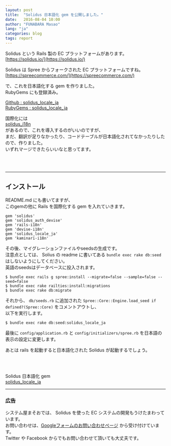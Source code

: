 ```yaml
---
layout: post
title:  "Solidus 日本語化 gem を公開しました。"
date:   2016-08-04 10:00
author: "FUNABARA Masao"
lang: "ja"
categories: blog
tags: report
---
```


Solidus という Rails 製の EC プラットフォームがあります。  
[https://solidus.io/](https://solidus.io/)

Solidus は Spree からフォークされた EC プラットフォームですね。  
[https://spreecommerce.com/](https://spreecommerce.com/)

で、これを日本語化する gem を作りました。  
RubyGems にも登録済み。

[Github : solidus_locale_ja](https://github.com/masoo/solidus_locale_ja)  
[RubyGems : solidus_locale_ja](https://rubygems.org/gems/solidus_locale_ja)

国際化には  
[solidus_i18n](https://github.com/solidusio-contrib/solidus_i18n)  
があるので、これを導入するのがいいのですが、  
まだ、翻訳が足りなかったり、コードテーブルが日本語化されてなかったりしたので、作りました。  
いずれマージできたらいいなと思ってます。

<br><br>

----

## インストール

README.md にも書いてますが、  
このgemの他に Rails を国際化する gem を入れていきます。

~~~:ruby
gem 'solidus'
gem 'solidus_auth_devise'
gem 'rails-i18n'
gem 'devise-i18n'
gem 'solidus_locale_ja'
gem 'kaminari-i18n'
~~~

その後、マイグレーションファイルやseedsの生成です。  
注意点としては、 Solius の readme に書いてある `bundle exec rake db:seed` はしないようにしてください。  
英語のseedsはデータベースに投入されます。

~~~:shell
$ bundle exec rails g spree:install --migrate=false --sample=false --seed=false
$ bundle exec rake railties:install:migrations
$ bundle exec rake db:migrate
~~~

それから、 `db/seeds.rb` に追加された `Spree::Core::Engine.load_seed if defined?(Spree::Core)` をコメントアウトし、  
以下を実行します。

~~~:shell
$ bundle exec rake db:seed:solidus_locale_ja
~~~

最後に `config/application.rb` と `config/initializers/spree.rb` を日本語の表示の設定に変更します。

あとは rails を起動すると日本語化された Solidus が起動するでしょう。

<br><br>

Solidus 日本語化 gem  
[solidus_locale_ja](https://github.com/masoo/solidus_locale_ja)

----

### 広告

システム屋まそおでは、 Solidus を使った EC システムの開発もうけたまわっています。  
お問い合わせは、[Googleフォームのお問い合わせページ](http://goo.gl/forms/iU1bFbCSXt) から受け付けています。  
Twitter や Facebook からでもお問い合わせて頂いても大丈夫です。
